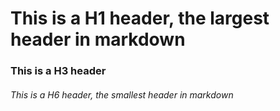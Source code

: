 # This is a H1 header, the largest header in markdown
### This is a H3 header
###### This is a H6 header, the smallest header in markdown
